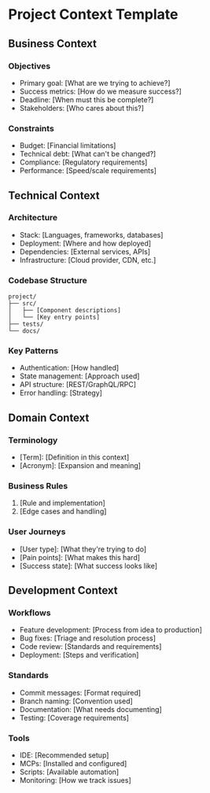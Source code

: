 # Project Context Template

## Business Context

### Objectives
- Primary goal: [What are we trying to achieve?]
- Success metrics: [How do we measure success?]
- Deadline: [When must this be complete?]
- Stakeholders: [Who cares about this?]

### Constraints
- Budget: [Financial limitations]
- Technical debt: [What can't be changed?]
- Compliance: [Regulatory requirements]
- Performance: [Speed/scale requirements]

## Technical Context

### Architecture
- Stack: [Languages, frameworks, databases]
- Deployment: [Where and how deployed]
- Dependencies: [External services, APIs]
- Infrastructure: [Cloud provider, CDN, etc.]

### Codebase Structure
```
project/
├── src/
│   ├── [Component descriptions]
│   └── [Key entry points]
├── tests/
└── docs/
```

### Key Patterns
- Authentication: [How handled]
- State management: [Approach used]
- API structure: [REST/GraphQL/RPC]
- Error handling: [Strategy]

## Domain Context

### Terminology
- [Term]: [Definition in this context]
- [Acronym]: [Expansion and meaning]

### Business Rules
1. [Rule and implementation]
2. [Edge cases and handling]

### User Journeys
- [User type]: [What they're trying to do]
- [Pain points]: [What makes this hard]
- [Success state]: [What success looks like]

## Development Context

### Workflows
- Feature development: [Process from idea to production]
- Bug fixes: [Triage and resolution process]
- Code review: [Standards and requirements]
- Deployment: [Steps and verification]

### Standards
- Commit messages: [Format required]
- Branch naming: [Convention used]
- Documentation: [What needs documenting]
- Testing: [Coverage requirements]

### Tools
- IDE: [Recommended setup]
- MCPs: [Installed and configured]
- Scripts: [Available automation]
- Monitoring: [How we track issues]